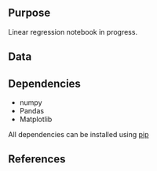 ## Purpose
Linear regression notebook in progress. 

## Data

## Dependencies
* numpy
* Pandas
* Matplotlib

All dependencies can be installed using [pip](https://pip.pypa.io/en/stable/)

## References
